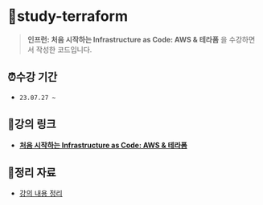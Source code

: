# 📂study-terraform
> **인프런: 처음 시작하는 Infrastructure as Code: AWS & 테라폼** 을 수강하면서 작성한 코드입니다.

## ⏰수강 기간
- `23.07.27 ~ `

## 🔗강의 링크
- **[처음 시작하는 Infrastructure as Code: AWS & 테라폼](https://www.inflearn.com/course/%EB%8D%B0%EB%B8%8C%EC%98%B5%EC%8A%A4-%ED%85%8C%EB%9D%BC%ED%8F%BC-aws#)**

## 📝정리 자료

- [강의 내용 정리](docs/note.md)